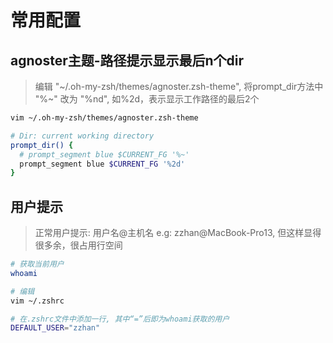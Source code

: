 <!--
 * @Author: hanzhaozhan
 * @LastEditors  : hanzhaozhan
 -->

# 常用配置

## agnoster主题-路径提示显示最后n个dir

> 编辑 "~/.oh-my-zsh/themes/agnoster.zsh-theme", 将prompt_dir方法中 "%~" 改为 "%nd", 如%2d，表示显示工作路径的最后2个

```sh
vim ~/.oh-my-zsh/themes/agnoster.zsh-theme

# Dir: current working directory
prompt_dir() {
  # prompt_segment blue $CURRENT_FG '%~'
  prompt_segment blue $CURRENT_FG '%2d'
}
```

## 用户提示

> 正常用户提示: 用户名@主机名 e.g: zzhan@MacBook-Pro13, 但这样显得很多余，很占用行空间

```sh
# 获取当前用户
whoami

# 编辑
vim ~/.zshrc

# 在.zshrc文件中添加一行, 其中“=”后即为whoami获取的用户
DEFAULT_USER="zzhan"
```
